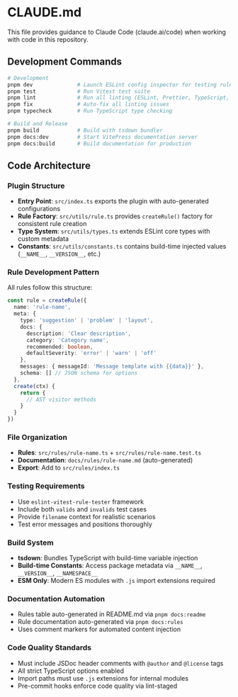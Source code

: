 # CLAUDE.md

This file provides guidance to Claude Code (claude.ai/code) when working with code in this repository.

## Development Commands

```bash
# Development
pnpm dev              # Launch ESLint config inspector for testing rules
pnpm test             # Run Vitest test suite
pnpm lint             # Run all linting (ESLint, Prettier, TypeScript, Knip)
pnpm fix              # Auto-fix all linting issues
pnpm typecheck        # Run TypeScript type checking

# Build and Release
pnpm build            # Build with tsdown bundler
pnpm docs:dev         # Start VitePress documentation server
pnpm docs:build       # Build documentation for production
```

## Code Architecture

### Plugin Structure

- **Entry Point**: `src/index.ts` exports the plugin with auto-generated configurations
- **Rule Factory**: `src/utils/rule.ts` provides `createRule()` factory for consistent rule creation
- **Type System**: `src/utils/types.ts` extends ESLint core types with custom metadata
- **Constants**: `src/utils/constants.ts` contains build-time injected values (`__NAME__`, `__VERSION__`, etc.)

### Rule Development Pattern

All rules follow this structure:

```typescript
const rule = createRule({
  name: 'rule-name',
  meta: {
    type: 'suggestion' | 'problem' | 'layout',
    docs: {
      description: 'Clear description',
      category: 'Category name',
      recommended: boolean,
      defaultSeverity: 'error' | 'warn' | 'off'
    },
    messages: { messageId: 'Message template with {{data}}' },
    schema: [] // JSON schema for options
  },
  create(ctx) {
    return {
      // AST visitor methods
    }
  }
})
```

### File Organization

- **Rules**: `src/rules/rule-name.ts` + `src/rules/rule-name.test.ts`
- **Documentation**: `docs/rules/rule-name.md` (auto-generated)
- **Export**: Add to `src/rules/index.ts`

### Testing Requirements

- Use `eslint-vitest-rule-tester` framework
- Include both `valids` and `invalids` test cases
- Provide `filename` context for realistic scenarios
- Test error messages and positions thoroughly

### Build System

- **tsdown**: Bundles TypeScript with build-time variable injection
- **Build-time Constants**: Access package metadata via `__NAME__`, `__VERSION__`, `__NAMESPACE__`
- **ESM Only**: Modern ES modules with `.js` import extensions required

### Documentation Automation

- Rules table auto-generated in README.md via `pnpm docs:readme`
- Rule documentation auto-generated via `pnpm docs:rules`
- Uses comment markers for automated content injection

### Code Quality Standards

- Must include JSDoc header comments with `@author` and `@license` tags
- All strict TypeScript options enabled
- Import paths must use `.js` extensions for internal modules
- Pre-commit hooks enforce code quality via lint-staged
